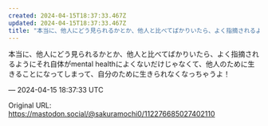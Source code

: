 ```yaml
---
created: 2024-04-15T18:37:33.467Z
updated: 2024-04-15T18:37:33.467Z
title: "本当に、他人にどう見られるかとか、他人と比べてばかりいたら、よく指摘されるように[...]"
---
```


<p>本当に、他人にどう見られるかとか、他人と比べてばかりいたら、よく指摘されるようにそれ自体がmental healthによくないだけじゃなくて、他人のために生きることになってしまって、自分のために生きられなくなっちゃうよ！</p>

&mdash; 2024-04-15 18:37:33 UTC

Original URL: https://mastodon.social/@sakuramochi0/112276685027402110
